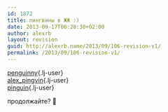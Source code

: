 ```yaml
---
id: 1872
title: пингвины в ЖЖ :)
date: 2013-09-17T06:28:30+02:00
author: alexrb
layout: revision
guid: http://alexrb.name/2013/09/106-revision-v1/
permalink: /2013/09/106-revision-v1/
---
```

[penguinny](http://penguinny.livejournal.com/){.lj-user}  
[alex_pingvin](http://alex_pingvin.livejournal.com/){.lj-user}  
[pinguin](http://pinguin.livejournal.com/){.lj-user}

продолжайте? 🙂